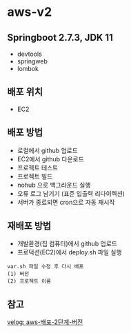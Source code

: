 # aws-v2

## Springboot 2.7.3, JDK 11
- devtools
- springweb
- lombok

## 배포 위치 
- EC2

## 배포 방법
- 로컬에서 github 업로드
- EC2에서 github 다운로드
- 프로젝트 테스트
- 프로젝트 빌드
- nohub 으로 백그라운드 실행
- 오류 로그 남기기 (표준 입출력 리다이렉션)
- 서버가 종료되면 cron으로 자동 재시작


## 재배포 방법
- 개발환경(집 컴퓨터)에서 github 업로드
- 프로덕션(EC2)에서 deploy.sh 파일 실행

```
var.sh 파일 수정 후 다시 배포
(1) 버전
(2) 프로젝트 이름
```

## 참고
[velog: aws-배포-2단계-버전](https://velog.io/@wisdom08/aws-%EB%B0%B0%ED%8F%AC-2%EB%8B%A8%EA%B3%84-%EB%B2%84%EC%A0%84)
